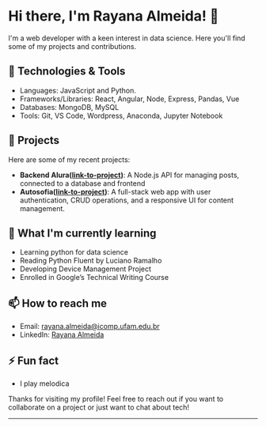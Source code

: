 # Hi there, I'm Rayana Almeida! 👋

I'm a web developer with a keen interest in data science. Here you'll find some of my projects and contributions.

## 🔧 Technologies & Tools

- Languages: JavaScript and Python.
- Frameworks/Libraries: React, Angular, Node, Express, Pandas, Vue
- Databases: MongoDB, MySQL
- Tools: Git, VS Code, Wordpress, Anaconda, Jupyter Notebook

## 🚀 Projects

Here are some of my recent projects:

- **Backend Alura([link-to-project](https://github.com/Rannya7x/Imersao-Alura-Backend))**: A Node.js API for managing posts, connected to a database and frontend
- **Autosofia([link-to-project](https://github.com/autosofia))**: A full-stack web app with user authentication, CRUD operations, and a responsive UI for content management.

## 🌱 What I'm currently learning

- Learning python for data science
- Reading Python Fluent by Luciano Ramalho
- Developing Device Management Project
- Enrolled in Google’s Technical Writing Course

## 📫 How to reach me

- Email: [rayana.almeida@icomp.ufam.edu.br](mailto:rayana.almeida@icomp.ufam.edu.br)
- LinkedIn: [Rayana Almeida](https://www.linkedin.com/in/rayanaalmeida)

## ⚡ Fun fact

- I play melodica

Thanks for visiting my profile! Feel free to reach out if you want to collaborate on a project or just want to chat about tech!

---
